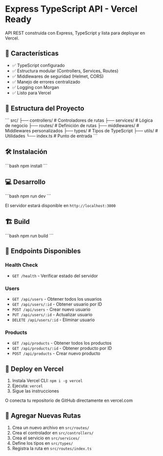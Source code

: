 # Express TypeScript API - Vercel Ready

API REST construida con Express, TypeScript y lista para deployar en Vercel.

## 🚀 Características

- ✅ TypeScript configurado
- ✅ Estructura modular (Controllers, Services, Routes)
- ✅ Middlewares de seguridad (Helmet, CORS)
- ✅ Manejo de errores centralizado
- ✅ Logging con Morgan
- ✅ Listo para Vercel

## 📁 Estructura del Proyecto

\`\`\`
src/
├── controllers/     # Controladores de rutas
├── services/        # Lógica de negocio
├── routes/          # Definición de rutas
├── middlewares/     # Middlewares personalizados
├── types/           # Tipos de TypeScript
├── utils/           # Utilidades
└── index.ts         # Punto de entrada
\`\`\`

## 🛠️ Instalación

\`\`\`bash
npm install
\`\`\`

## 💻 Desarrollo

\`\`\`bash
npm run dev
\`\`\`

El servidor estará disponible en `http://localhost:3000`

## 🏗️ Build

\`\`\`bash
npm run build
\`\`\`

## 📡 Endpoints Disponibles

### Health Check
- `GET /health` - Verificar estado del servidor

### Users
- `GET /api/users` - Obtener todos los usuarios
- `GET /api/users/:id` - Obtener usuario por ID
- `POST /api/users` - Crear nuevo usuario
- `PUT /api/users/:id` - Actualizar usuario
- `DELETE /api/users/:id` - Eliminar usuario

### Products
- `GET /api/products` - Obtener todos los productos
- `GET /api/products/:id` - Obtener producto por ID
- `POST /api/products` - Crear nuevo producto

## 🚀 Deploy en Vercel

1. Instala Vercel CLI: `npm i -g vercel`
2. Ejecuta: `vercel`
3. Sigue las instrucciones

O conecta tu repositorio de GitHub directamente en vercel.com

## 📝 Agregar Nuevas Rutas

1. Crea un nuevo archivo en `src/routes/`
2. Crea el controlador en `src/controllers/`
3. Crea el servicio en `src/services/`
4. Define los tipos en `src/types/`
5. Registra la ruta en `src/routes/index.ts`
